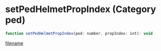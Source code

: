 # setPedHelmetPropIndex (Category ped)

```js
function setPedHelmetPropIndex(ped: number, propIndex: int): void
```

[filename](setPedHelmetPropIndex_m.md ':include')